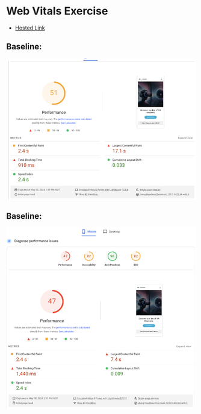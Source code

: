 # Web Vitals Exercise

- [Hosted Link](https://web-performance-course-a800a.web.app/)

## Baseline:
![Web Vitals baseline](./images/Starting_page_insights.png)

## Baseline:
![Web Vitals - Optimized Images](./images/image_compression_page_insights.png)